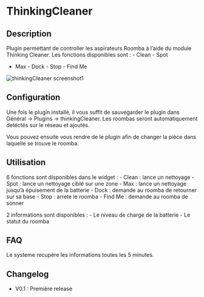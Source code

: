 ThinkingCleaner 
===============

Description 
-----------

Plugin permettant de controller les aspirateurs Roomba à l’aide du
module Thinking Cleaner. Les fonctions disponibles sont : - Clean - Spot
- Max - Dock - Stop - Find Me

![thinkingCleaner
screenshot1](../images/thinkingCleaner_screenshot1.png)

Configuration 
-------------

Une fois le plugin installé, il vous suffit de sauvegarder le plugin
dans Général → Plugins → thinkingCleaner. Les roombas seront
automatiquement detéctés sur le réseau et ajoutés.

Vous pouvez ensuite vous rendre de le plugin afin de changer la pièce
dans laquelle se trouve le roomba.

Utilisation 
-----------

6 fonctions sont disponibles dans le widget : - Clean : lance un
nettoyage - Spot : lance un nettoyage ciblé sur une zone - Max : lance
un nettoyage jusqu’à épuisement de la batterie - Dock : demande au
roomba de retourner sur sa base - Stop : arrete le roomba - Find Me :
demande au roomba de sonner

2 informations sont disponibles : - Le niveau de charge de la batterie -
Le statut du roomba

FAQ 
---

Le systeme recupère les informations toutes les 5 minutes.

Changelog 
---------

-   V0.1 : Première release


